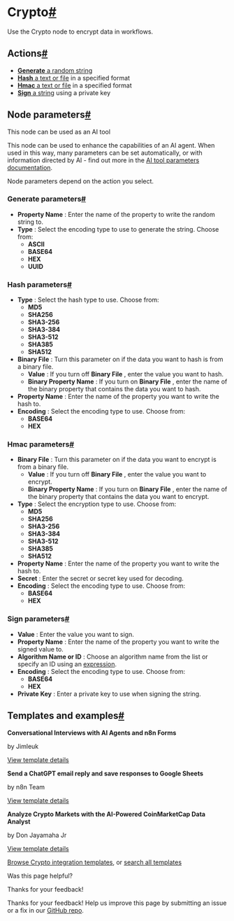 [ ](https://github.com/n8n-io/n8n-docs/edit/main/docs/integrations/builtin/core-nodes/n8n-nodes-base.crypto.md "Edit this page")

# Crypto[#](#crypto "Permanent link")

Use the Crypto node to encrypt data in workflows.

## Actions[#](#actions "Permanent link")

  * [**Generate** a random string](#generate-parameters)
  * [**Hash** a text or file](#hash-parameters) in a specified format
  * [**Hmac** a text or file](#hmac-parameters) in a specified format
  * [**Sign** a string](#sign-parameters) using a private key



## Node parameters[#](#node-parameters "Permanent link")

This node can be used as an AI tool

This node can be used to enhance the capabilities of an AI agent. When used in this way, many parameters can be set automatically, or with information directed by AI - find out more in the [AI tool parameters documentation](../../../../advanced-ai/examples/using-the-fromai-function/).

Node parameters depend on the action you select.

### Generate parameters[#](#generate-parameters "Permanent link")

  * **Property Name** : Enter the name of the property to write the random string to.
  * **Type** : Select the encoding type to use to generate the string. Choose from:
    * **ASCII**
    * **BASE64**
    * **HEX**
    * **UUID**



### Hash parameters[#](#hash-parameters "Permanent link")

  * **Type** : Select the hash type to use. Choose from:
    * **MD5**
    * **SHA256**
    * **SHA3-256**
    * **SHA3-384**
    * **SHA3-512**
    * **SHA385**
    * **SHA512**
  * **Binary File** : Turn this parameter on if the data you want to hash is from a binary file.
    * **Value** : If you turn off **Binary File** , enter the value you want to hash.
    * **Binary Property Name** : If you turn on **Binary File** , enter the name of the binary property that contains the data you want to hash.
  * **Property Name** : Enter the name of the property you want to write the hash to.
  * **Encoding** : Select the encoding type to use. Choose from:
    * **BASE64**
    * **HEX**



### Hmac parameters[#](#hmac-parameters "Permanent link")

  * **Binary File** : Turn this parameter on if the data you want to encrypt is from a binary file.
    * **Value** : If you turn off **Binary File** , enter the value you want to encrypt.
    * **Binary Property Name** : If you turn on **Binary File** , enter the name of the binary property that contains the data you want to encrypt.
  * **Type** : Select the encryption type to use. Choose from:
    * **MD5**
    * **SHA256**
    * **SHA3-256**
    * **SHA3-384**
    * **SHA3-512**
    * **SHA385**
    * **SHA512**
  * **Property Name** : Enter the name of the property you want to write the hash to.
  * **Secret** : Enter the secret or secret key used for decoding.
  * **Encoding** : Select the encoding type to use. Choose from:
    * **BASE64**
    * **HEX**



### Sign parameters[#](#sign-parameters "Permanent link")

  * **Value** : Enter the value you want to sign.
  * **Property Name** : Enter the name of the property you want to write the signed value to.
  * **Algorithm Name or ID** : Choose an algorithm name from the list or specify an ID using an [expression](../../../../code/expressions/).
  * **Encoding** : Select the encoding type to use. Choose from:
    * **BASE64**
    * **HEX**
  * **Private Key** : Enter a private key to use when signing the string.



## Templates and examples[#](#templates-and-examples "Permanent link")

**Conversational Interviews with AI Agents and n8n Forms**

by Jimleuk

[View template details](https://n8n.io/workflows/2566-conversational-interviews-with-ai-agents-and-n8n-forms/)

**Send a ChatGPT email reply and save responses to Google Sheets**

by n8n Team

[View template details](https://n8n.io/workflows/1898-send-a-chatgpt-email-reply-and-save-responses-to-google-sheets/)

**Analyze Crypto Markets with the AI-Powered CoinMarketCap Data Analyst**

by Don Jayamaha Jr

[View template details](https://n8n.io/workflows/3425-analyze-crypto-markets-with-the-ai-powered-coinmarketcap-data-analyst/)

[Browse Crypto integration templates](https://n8n.io/integrations/crypto/), or [search all templates](https://n8n.io/workflows/)

Was this page helpful? 

Thanks for your feedback! 

Thanks for your feedback! Help us improve this page by submitting an issue or a fix in our [GitHub repo](https://github.com/n8n-io/n8n-docs). 

